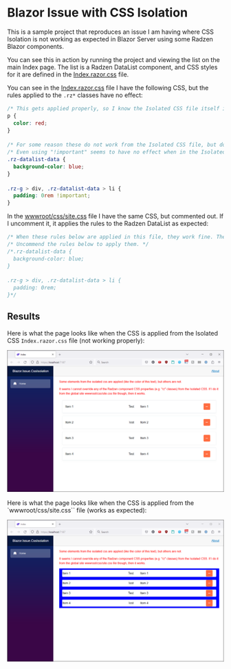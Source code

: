 # Blazor Issue with CSS Isolation

This is a sample project that reproduces an issue I am having where CSS Isolation is not working as expected in Blazor Server using some Radzen Blazor components.

You can see this in action by running the project and viewing the list on the main Index page.
The list is a Radzen DataList component, and CSS styles for it are defined in the [Index.razor.css](/src/Blazor.Issue.CssIsolation/Pages/Index.razor.css) file.

You can see in the [Index.razor.css](/src/Blazor.Issue.CssIsolation/Pages/Index.razor.css) file I have the following CSS, but the rules applied to the `.rz*` classes have no effect:

```css
/* This gets applied properly, so I know the Isolated CSS file itself is being applied. */
p {
  color: red;
}

/* For some reason these do not work from the Isolated CSS file, but do work from the wwwroot/css/site.css file */
/* Even using "!important" seems to have no effect when in the Isolated CSS file. */
.rz-datalist-data {
  background-color: blue;
}

.rz-g > div, .rz-datalist-data > li {
  padding: 0rem !important;
}
```

In the [wwwroot/css/site.css](/src/Blazor.Issue.CssIsolation/wwwroot/css/site.css) file I have the same CSS, but commented out.
If I uncomment it, it applies the rules to the Radzen DataList as expected:

```css
/* When these rules below are applied in this file, they work fine. They do not work when defined in an Isolated CSS file though. */
/* Uncommend the rules below to apply them. */
/*.rz-datalist-data {
  background-color: blue;
}

.rz-g > div, .rz-datalist-data > li {
  padding: 0rem;
}*/
```

## Results

Here is what the page looks like when the CSS is applied from the Isolated CSS `Index.razor.css` file (not working properly):

![CSS Isolation Not Working](/docs/Images/using-isolated-css-the-rules-are-not-applied.png)

Here is what the page looks like when the CSS is applied from the `wwwroot/css/site.css`` file (works as expected):

![Global CSS file works fine](/docs/Images/using-global-css-the-rules-are-applied.png)
